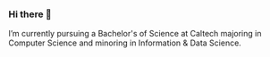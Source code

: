 ### Hi there 👋

<!--
**matthewGonzalgo/matthewGonzalgo** is a ✨ _special_ ✨ repository because its `README.md` (this file) appears on your GitHub profile.

Here are some ideas to get you started:

- 🔭 I’m currently working on ...
- 🌱 I’m currently learning ...
- 👯 I’m looking to collaborate on ...
- 🤔 I’m looking for help with ...
- 💬 Ask me about ...
- 📫 How to reach me: ...
- 😄 Pronouns: ...
- ⚡ Fun fact: ...
-->

I’m currently pursuing a Bachelor's of Science at Caltech majoring in Computer Science and minoring in Information & Data Science.

<!-- 
![Matthew's GitHub stats](https://github-readme-stats.vercel.app/api?username=matthewGonzalgo&show_icons=true&theme=tokyonight)

[![Top Langs](https://github-readme-stats.vercel.app/api/top-langs/?username=matthewGonzalgo&layout=compact)](https://github.com/matthewGonzalgo/github-readme-stats) -->
